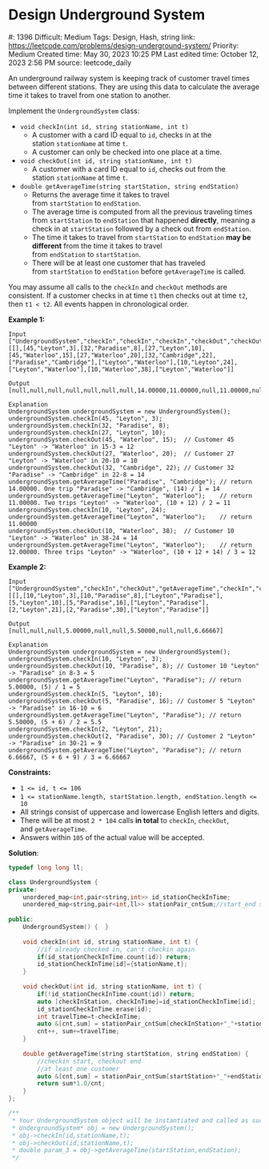 # Design Underground System

#: 1396
Difficult: Medium
Tags: Design, Hash, string
link: https://leetcode.com/problems/design-underground-system/
Priority: Medium
Created time: May 30, 2023 10:25 PM
Last edited time: October 12, 2023 2:56 PM
source: leetcode_daily

An underground railway system is keeping track of customer travel times between different stations. They are using this data to calculate the average time it takes to travel from one station to another.

Implement the `UndergroundSystem` class:

- `void checkIn(int id, string stationName, int t)`
    - A customer with a card ID equal to `id`, checks in at the station `stationName` at time `t`.
    - A customer can only be checked into one place at a time.
- `void checkOut(int id, string stationName, int t)`
    - A customer with a card ID equal to `id`, checks out from the station `stationName` at time `t`.
- `double getAverageTime(string startStation, string endStation)`
    - Returns the average time it takes to travel from `startStation` to `endStation`.
    - The average time is computed from all the previous traveling times from `startStation` to `endStation` that happened **directly**, meaning a check in at `startStation` followed by a check out from `endStation`.
    - The time it takes to travel from `startStation` to `endStation` **may be different** from the time it takes to travel from `endStation` to `startStation`.
    - There will be at least one customer that has traveled from `startStation` to `endStation` before `getAverageTime` is called.

You may assume all calls to the `checkIn` and `checkOut` methods are consistent. If a customer checks in at time `t1` then checks out at time `t2`, then `t1 < t2`. All events happen in chronological order.

**Example 1:**

```
Input
["UndergroundSystem","checkIn","checkIn","checkIn","checkOut","checkOut","checkOut","getAverageTime","getAverageTime","checkIn","getAverageTime","checkOut","getAverageTime"]
[[],[45,"Leyton",3],[32,"Paradise",8],[27,"Leyton",10],[45,"Waterloo",15],[27,"Waterloo",20],[32,"Cambridge",22],["Paradise","Cambridge"],["Leyton","Waterloo"],[10,"Leyton",24],["Leyton","Waterloo"],[10,"Waterloo",38],["Leyton","Waterloo"]]

Output
[null,null,null,null,null,null,null,14.00000,11.00000,null,11.00000,null,12.00000]

Explanation
UndergroundSystem undergroundSystem = new UndergroundSystem();
undergroundSystem.checkIn(45, "Leyton", 3);
undergroundSystem.checkIn(32, "Paradise", 8);
undergroundSystem.checkIn(27, "Leyton", 10);
undergroundSystem.checkOut(45, "Waterloo", 15);  // Customer 45 "Leyton" -> "Waterloo" in 15-3 = 12
undergroundSystem.checkOut(27, "Waterloo", 20);  // Customer 27 "Leyton" -> "Waterloo" in 20-10 = 10
undergroundSystem.checkOut(32, "Cambridge", 22); // Customer 32 "Paradise" -> "Cambridge" in 22-8 = 14
undergroundSystem.getAverageTime("Paradise", "Cambridge"); // return 14.00000. One trip "Paradise" -> "Cambridge", (14) / 1 = 14
undergroundSystem.getAverageTime("Leyton", "Waterloo");    // return 11.00000. Two trips "Leyton" -> "Waterloo", (10 + 12) / 2 = 11
undergroundSystem.checkIn(10, "Leyton", 24);
undergroundSystem.getAverageTime("Leyton", "Waterloo");    // return 11.00000
undergroundSystem.checkOut(10, "Waterloo", 38);  // Customer 10 "Leyton" -> "Waterloo" in 38-24 = 14
undergroundSystem.getAverageTime("Leyton", "Waterloo");    // return 12.00000. Three trips "Leyton" -> "Waterloo", (10 + 12 + 14) / 3 = 12

```

**Example 2:**

```
Input
["UndergroundSystem","checkIn","checkOut","getAverageTime","checkIn","checkOut","getAverageTime","checkIn","checkOut","getAverageTime"]
[[],[10,"Leyton",3],[10,"Paradise",8],["Leyton","Paradise"],[5,"Leyton",10],[5,"Paradise",16],["Leyton","Paradise"],[2,"Leyton",21],[2,"Paradise",30],["Leyton","Paradise"]]

Output
[null,null,null,5.00000,null,null,5.50000,null,null,6.66667]

Explanation
UndergroundSystem undergroundSystem = new UndergroundSystem();
undergroundSystem.checkIn(10, "Leyton", 3);
undergroundSystem.checkOut(10, "Paradise", 8); // Customer 10 "Leyton" -> "Paradise" in 8-3 = 5
undergroundSystem.getAverageTime("Leyton", "Paradise"); // return 5.00000, (5) / 1 = 5
undergroundSystem.checkIn(5, "Leyton", 10);
undergroundSystem.checkOut(5, "Paradise", 16); // Customer 5 "Leyton" -> "Paradise" in 16-10 = 6
undergroundSystem.getAverageTime("Leyton", "Paradise"); // return 5.50000, (5 + 6) / 2 = 5.5
undergroundSystem.checkIn(2, "Leyton", 21);
undergroundSystem.checkOut(2, "Paradise", 30); // Customer 2 "Leyton" -> "Paradise" in 30-21 = 9
undergroundSystem.getAverageTime("Leyton", "Paradise"); // return 6.66667, (5 + 6 + 9) / 3 = 6.66667

```

**Constraints:**

- `1 <= id, t <= 106`
- `1 <= stationName.length, startStation.length, endStation.length <= 10`
- All strings consist of uppercase and lowercase English letters and digits.
- There will be at most `2 * 104` calls **in total** to `checkIn`, `checkOut`, and `getAverageTime`.
- Answers within `105` of the actual value will be accepted.

**Solution**:

```cpp
typedef long long ll;

class UndergroundSystem {
private:
    unordered_map<int,pair<string,int>> id_stationCheckInTime;
    unordered_map<string,pair<int,ll>> stationPair_cntSum;//start_end station -- {cnt,sum}
    
public:
    UndergroundSystem() {  }
    
    void checkIn(int id, string stationName, int t) {
        //if already checked in, can't checkin again
        if(id_stationCheckInTime.count(id)) return;
        id_stationCheckInTime[id]={stationName,t};
    }
    
    void checkOut(int id, string stationName, int t) {
        if(!id_stationCheckInTime.count(id)) return;
        auto [checkInStation, checkInTime]=id_stationCheckInTime[id];
        id_stationCheckInTime.erase(id);
        int travelTime=t-checkInTime;
        auto &[cnt,sum] = stationPair_cntSum[checkInStation+"_"+stationName];
        cnt++, sum+=travelTime;
    }
    
    double getAverageTime(string startStation, string endStation) {
        //checkin start, checkout end
        //at least one customer
        auto &[cnt,sum] = stationPair_cntSum[startStation+"_"+endStation];
        return sum*1.0/cnt;
    }
};

/**
 * Your UndergroundSystem object will be instantiated and called as such:
 * UndergroundSystem* obj = new UndergroundSystem();
 * obj->checkIn(id,stationName,t);
 * obj->checkOut(id,stationName,t);
 * double param_3 = obj->getAverageTime(startStation,endStation);
 */
```